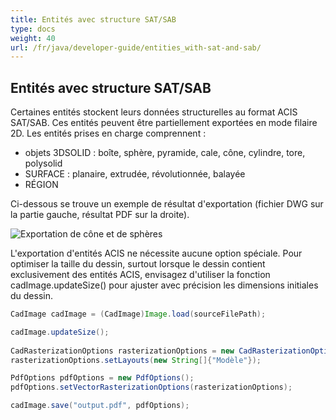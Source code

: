 ```yaml
---
title: Entités avec structure SAT/SAB
type: docs
weight: 40
url: /fr/java/developer-guide/entities_with-sat-and-sab/
---
```


## **Entités avec structure SAT/SAB**

Certaines entités stockent leurs données structurelles au format ACIS SAT/SAB. Ces entités peuvent être partiellement exportées en mode filaire 2D. Les entités prises en charge comprennent :

* objets 3DSOLID : boîte, sphère, pyramide, cale, cône, cylindre, tore, polysolid
* SURFACE : planaire, extrudée, révolutionnée, balayée
* RÉGION

Ci-dessous se trouve un exemple de résultat d'exportation (fichier DWG sur la partie gauche, résultat PDF sur la droite).

![Exportation de cône et de sphères](/fr/_assets/guide/coneAndSpheres.png)

L'exportation d'entités ACIS ne nécessite aucune option spéciale. Pour optimiser la taille du dessin, surtout lorsque le dessin contient exclusivement des entités ACIS, envisagez d'utiliser la fonction cadImage.updateSize() pour ajuster avec précision les dimensions initiales du dessin.

```java
CadImage cadImage = (CadImage)Image.load(sourceFilePath);

cadImage.updateSize();
	
CadRasterizationOptions rasterizationOptions = new CadRasterizationOptions();
rasterizationOptions.setLayouts(new String[]{"Modèle"});

PdfOptions pdfOptions = new PdfOptions();
pdfOptions.setVectorRasterizationOptions(rasterizationOptions);

cadImage.save("output.pdf", pdfOptions);
```
